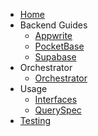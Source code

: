 - [Home](/README.md)
- Backend Guides
  - [Appwrite](/backend_guides/appwrite.md)
  - [PocketBase](/backend_guides/pocketbase.md)
  - [Supabase](/backend_guides/supabase.md)
- Orchestrator
  - [Orchestrator](/usage/orchestrator.md)
- Usage
  - [Interfaces](/usage/interfaces.md)
  - [QuerySpec](/usage/query_spec.md)
- [Testing](/testing.md)
